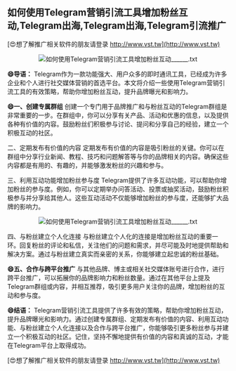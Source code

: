 ## **如何使用Telegram营销引流工具增加粉丝互动,Telegram出海,Telegram出海,Telegram引流推广**

[😍想了解推广相关软件的朋友请登录 http://www.vst.tw](http://www.vst.tw)

 <center><img src="https://vst.tw/MP4/tuiguang/png/3.png" alt="如何使用Telegram营销引流工具增加粉丝互动______.txt"></center>

**😄导语：**
Telegram作为一款功能强大、用户众多的即时通讯工具，已经成为许多企业和个人进行社交媒体营销的首选平台。本文将介绍一些使用Telegram营销引流工具的有效策略，帮助你增加粉丝互动，提升品牌曝光和影响力。

**😄一、创建专属群组**
创建一个专门用于品牌推广和与粉丝互动的Telegram群组是非常重要的一步。在群组中，你可以分享有关产品、活动和优惠的信息，以及提供各种有价值的内容。鼓励粉丝们积极参与讨论、提问和分享自己的经验，建立一个积极互动的社区。

二、定期发布有价值的内容
定期发布有价值的内容是吸引粉丝的关键。你可以在群组中分享行业新闻、教程、技巧和问题解答等与你的品牌相关的内容。确保这些内容都是有用的、有趣的，并能够激发粉丝的兴趣和参与。

三、利用互动功能增加粉丝参与度
Telegram提供了许多互动功能，可以帮助你增加粉丝的参与度。例如，你可以定期举办问答活动、投票或抽奖活动，鼓励粉丝积极参与并分享给其他人。这些互动活动不仅能够增加粉丝的参与度，还能够扩大品牌的影响力。

 <center><img src="https://vst.tw/MP4/tuiguang/png/0.png" alt="如何使用Telegram营销引流工具增加粉丝互动______.txt"></center>

四、与粉丝建立个人化连接
与粉丝建立个人化的连接是增加粉丝互动的重要一环。回复粉丝的评论和私信，关注他们的问题和需求，并尽可能及时地提供帮助和解决方案。通过与粉丝建立真实而亲密的关系，你能够建立起忠诚的粉丝基础。

**😄五、合作与跨平台推广**
与其他品牌、博主或相关社交媒体账号进行合作，进行跨平台推广，可以拓展你的品牌影响力和粉丝数量。通过在其他平台上提及Telegram群组或内容，并相互推荐，吸引更多用户关注你的品牌，增加粉丝的互动和参与度。

**😄结语：**
Telegram营销引流工具提供了许多有效的策略，帮助你增加粉丝互动，提升品牌曝光和影响力。通过创建专属群组、定期发布有价值的内容、利用互动功能、与粉丝建立个人化连接以及合作与跨平台推广，你能够吸引更多粉丝参与并建立一个积极互动的社区。记住，坚持不懈地提供有价值的内容和真诚的互动，才能在Telegram平台上取得成功。

[😍想了解推广相关软件的朋友请登录 http://www.vst.tw](http://www.vst.tw)



